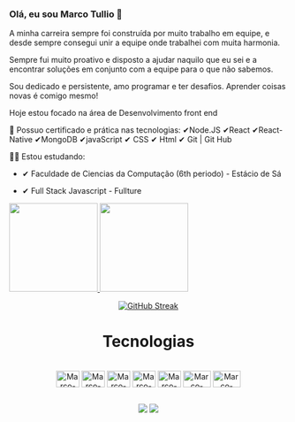 ### Olá, eu sou Marco Tullio 👋

A minha carreira sempre foi construída por muito trabalho em equipe, e desde sempre consegui unir a equipe onde trabalhei com muita harmonia.

Sempre fui muito proativo e disposto a ajudar naquilo que eu sei e a encontrar soluções em conjunto com a equipe para o que não sabemos. 

Sou dedicado e persistente, amo programar e ter desafios. Aprender coisas novas é comigo mesmo!

Hoje estou focado na área de Desenvolvimento front end

📃 Possuo certificado e prática nas tecnologias:
✔Node.JS ✔React ✔React-Native ✔MongoDB ✔javaScript ✔ CSS ✔ Html ✔ Git | Git Hub

✍🏻 Estou estudando:

- ✔ Faculdade de Ciencias da Computação (6th periodo) - Estácio de Sá

- ✔ Full Stack Javascript - Fullture


<div style="display: inline" align="center" >
  <a href="https://github.com/MarcoFranca">
  <img height="160em" src="https://github-readme-stats.vercel.app/api?username=MarcoFranca&show_icons=true&theme=dracula&include_all_commits=true&count_private=true"/>
  <img height="160em" src="https://github-readme-stats.vercel.app/api/top-langs/?username=MarcoFranca&layout=compact&langs_count=7&theme=dracula"/>
</div>

<div align="center" width ="160em" height="160em">

[![GitHub Streak](https://github-readme-streak-stats.herokuapp.com/?user=MarcoFranca&theme=dark)](https://git.io/streak-stats)
  
  <h1>Tecnologias</h1>

</div>

<div align="center" style="display: inline_block"><br>
  <img align="center" alt="Marco-REACT" height="30" width="42" src="https://cdn.jsdelivr.net/gh/devicons/devicon/icons/react/react-original.svg" />
  <img align="center" alt="Marco-Js" height="30" width="42" src="https://cdn.jsdelivr.net/gh/devicons/devicon/icons/javascript/javascript-original.svg"/>
  <img align="center" alt="Marco-CSS" height="30" width="42" src="https://cdn.jsdelivr.net/gh/devicons/devicon/icons/css3/css3-plain.svg">
  <img align="center" alt="Marco-HTML" height="30" width="42" src="https://cdn.jsdelivr.net/gh/devicons/devicon/icons/html5/html5-plain.svg">
  <img align="center" alt="Marco-GIT" height="30" width="42" src="https://cdn.jsdelivr.net/gh/devicons/devicon/icons/git/git-plain.svg">
  <img align="center" alt="Marco-MONGO" height="30" width="50" src="https://cdn.jsdelivr.net/gh/devicons/devicon/icons/mongodb/mongodb-original-wordmark.svg" />
  <img align="center" alt="Marco-NODE" height="30" width="50" src="https://cdn.jsdelivr.net/gh/devicons/devicon/icons/nodejs/nodejs-original.svg" />
  
          
</div>

 ##
 
<div align="center"> 
  <a href = "mailto:dev.marcotullio@gmail.com"><img src="https://img.shields.io/badge/-Gmail-%23333?style=for-the-badge&logo=gmail&logoColor=white" target="_blank"></a>
  <a href="https://www.linkedin.com/in/marco-franca" target="_blank"><img src="https://img.shields.io/badge/-LinkedIn-%230077B5?style=for-the-badge&logo=linkedin&logoColor=white" target="_blank"></a> 
 
 
 
</div>

